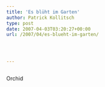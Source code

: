 ```yaml
---
title: 'Es blüht im Garten'
author: Patrick Kollitsch
type: post
date: 2007-04-03T03:20:27+00:00
url: /2007/04/es-blueht-im-garten/




---
```

<div class="flickr">
  <a href="http://www.flickr.com/photos/schreibblogade/444461496/"><img src="//farm1.static.flickr.com/217/444461496_7df22155df.jpg" class="flickr-photo" alt="" /></a></p> 
  
  <p>
    Orchid
  </p>
</div>
